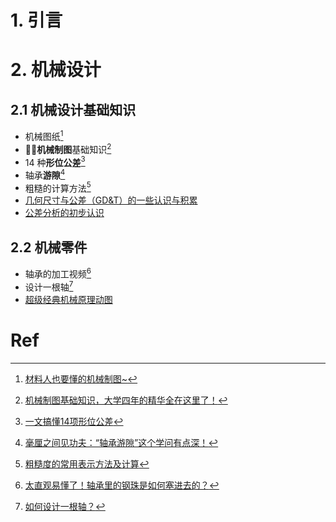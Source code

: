 # 1. 引言 


# 2. 机械设计 
## 2.1 机械设计基础知识 
- 机械图纸[^1]
- 🏳️‍🌈**机械制图**基础知识[^7]
- 14 种**形位公差**[^2]
- 轴承**游隙**[^3]
- 粗糙的计算方法[^4]
- [几何尺寸与公差（GD&T）的一些认识与积累](https://mp.weixin.qq.com/s/xz_4oh3koyI_tMny19gJmQ)
- [公差分析的初步认识](https://mp.weixin.qq.com/s/Mq4ZRy8RmK51O56xDt0L9g)


## 2.2 机械零件 
- 轴承的加工视频[^5]
- 设计一根轴[^6]
- [超级经典机械原理动图](https://mp.weixin.qq.com/s/KqaHTSop-URqyvM7ruQv0g)



# Ref 
[^1]: [材料人也要懂的机械制图~](https://mp.weixin.qq.com/s/a54u9obfQxdjCnXorh0Z1A)
[^2]: [一文搞懂14项形位公差](https://mp.weixin.qq.com/s/fR9xVmF6qJrMKKyFjhCfnQ)
[^3]: [毫厘之间见功夫：“轴承游隙”这个学问有点深！](https://mp.weixin.qq.com/s/e8Q96BAayHjbkWFbtwIMMw)
[^4]: [粗糙度的常用表示方法及计算](https://mp.weixin.qq.com/s/Mkxp6BEJUprbyPJPT1Pkog)
[^5]: [太直观易懂了！轴承里的钢珠是如何塞进去的？](https://mp.weixin.qq.com/s/x_vZcivfhHpfcFSOZSngiw)

[^6]: [如何设计一根轴？](https://mp.weixin.qq.com/s/ldsiGtUnViJ0SGghao48ag)

[^7]: [机械制图基础知识，大学四年的精华全在这里了！](https://mp.weixin.qq.com/s/MsXt3t6df298h4mTZyLtJQ)
